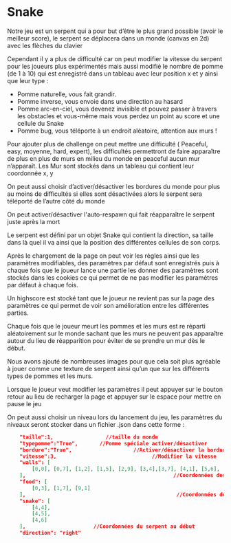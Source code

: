 # Snake

Notre jeu est un serpent qui a pour but d’être le plus grand possible (avoir le meilleur score), le serpent se déplacera dans un monde (canvas en 2d) avec les flèches du clavier 

Cependant il y a plus de difficulté car on peut modifier la vitesse du serpent pour les joueurs plus expérimentés mais aussi modifié le nombre de pomme (de 1 à 10) qui est enregistré dans un tableau avec leur position x et y ainsi que leur type :

-	Pomme naturelle, vous fait grandir.
-	Pomme inverse, vous envoie dans une direction au hasard
-	Pomme arc-en-ciel, vous devenez invisible et pouvez passer à travers les obstacles et vous-même mais vous perdez un point au score et une cellule du Snake
-	Pomme bug, vous téléporte à un endroit aléatoire, attention aux murs !

Pour ajouter plus de challenge on peut mettre une difficulté ( Peaceful, easy, moyenne, hard, expert), les difficultés permettront de faire apparaître de plus en plus de murs en milieu du monde en peaceful aucun mur n’apparaît. Les Mur sont stockés dans un tableau qui contient leur coordonnée x, y

On peut aussi choisir d’activer/désactiver les bordures du monde pour plus au moins de difficultés si elles sont désactivées alors le serpent sera téléporté de l’autre côté du monde

On peut activer/désactiver l'auto-respawn qui fait réapparaître le serpent juste après la mort

Le serpent est défini par un objet Snake qui contient la direction, sa taille dans là quel il va ainsi que la position des différentes cellules de son corps.

Après le chargement de la page on peut voir les règles ainsi que les paramètres modifiables, des paramètres par défaut sont enregistrés puis à chaque fois que le joueur lance une partie les donner des paramètres sont stockés dans les cookies ce qui permet de ne pas modifier les paramètres par défaut à chaque fois.

Un highscore est stocké tant que le joueur ne revient pas sur la page des paramètres ce qui permet de voir son amélioration entre les différentes parties.

Chaque fois que le joueur meurt les pommes et les murs est re réparti aléatoirement sur le monde sachant que les murs ne peuvent pas apparaître autour du lieu de réapparition pour éviter de se prendre un mur dès le début.

Nous avons ajouté de nombreuses images pour que cela soit plus agréable à jouer comme une texture de serpent ainsi qu’un que sur les différents types de pommes et les murs.

Lorsque le joueur veut modifier les paramètres il peut appuyer sur le bouton retour au lieu de recharger la page et appuyer sur le espace pour mettre en pause le jeu

On peut aussi choisir un niveau lors du lancement du jeu, les paramètres du niveaux seront stocker dans un fichier .json dans cette forme :

```json
    "taille":1,          		//taille du monde
    "typepomme":"True",	      //Pomme spéciale activer/désactiver
    "bordure":"True",                    //Activer/désactiver la bordure
    "vitesse":3,                               //Modifier la vitesse 
    "walls": [
        [0,0], [0,7], [1,2], [1,5], [2,9], [3,4],[3,7], [4,1], [5,6], [5,8], [5,9], [6,0],[6,3], [8,8], [8,5], [9,2]
    ],                                                //Coordonnées des murs dans le monde
    "food": [
        [0,3], [1,7], [9,1]
    ],                                                 //Coordonnées des pommes dans le monde
    "snake": [
        [4,4],
        [4,5],
        [4,6]
    ],			            //Coordonnées du serpent au début
    "direction": "right"
```
